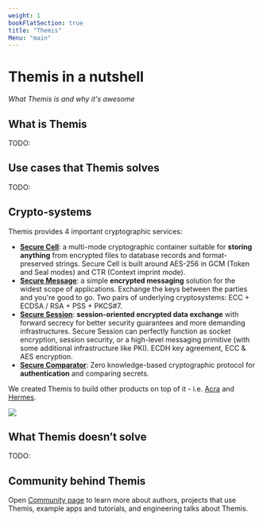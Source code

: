 ```yaml
---
weight: 1
bookFlatSection: true
title: "Themis"
Menu: "main"
---
```


# Themis in a nutshell

_What Themis is and why it's awesome_


## What is Themis

TODO:


## Use cases that Themis solves

TODO:



## Crypto-systems

Themis provides 4 important cryptographic services:

* **[Secure Cell](/themis/crypto-theory/crypto-systems/secure-cell/)**: a multi-mode cryptographic container suitable for **storing anything** from encrypted files to database records and format-preserved strings. Secure Cell is built around AES-256 in GCM (Token and Seal modes) and CTR (Context imprint mode).
* **[Secure Message](/themis/crypto-theory/crypto-systems/secure-message/)**: a simple **encrypted messaging** solution for the widest scope of applications. Exchange the keys between the parties and you're good to go. Two pairs of underlying cryptosystems: ECC + ECDSA / RSA + PSS + PKCS#7.
* **[Secure Session](/themis/crypto-theory/crypto-systems/secure-session/)**: **session-oriented encrypted data exchange** with forward secrecy for better security guarantees and more demanding infrastructures. Secure Session can perfectly function as socket encryption, session security, or a high-level messaging primitive (with some additional infrastructure like PKI). ECDH key agreement, ECC & AES encryption.
* **[Secure Comparator](/themis/crypto-theory/crypto-systems/secure-comparator/)**: Zero knowledge-based cryptographic protocol for **authentication** and comparing secrets.

We created Themis to build other products on top of it - i.e. [Acra](https://www.cossacklabs.com/acra/) and [Hermes](https://www.cossacklabs.com/hermes/).


![](/files/wiki/themis_cryptosystems.png)



## What Themis doesn’t solve

TODO:


## Community behind Themis

Open [Community page](/themis/community/) to learn more about authors, projects that use Themis, example apps and tutorials, and engineering talks about Themis.
